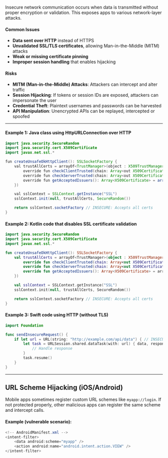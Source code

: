 Insecure network communication occurs when data is transmitted without proper encryption or validation. This exposes apps to various network-layer attacks.

#### Common Issues

- **Data sent over HTTP** instead of HTTPS
- **Unvalidated SSL/TLS certificates**, allowing Man-in-the-Middle (MITM) attacks
- **Weak or missing certificate pinning**
- **Improper session handling** that enables hijacking

#### Risks

- **MITM (Man-in-the-Middle) Attacks**: Attackers can intercept and alter traffic
- **Session Hijacking**: If tokens or session IDs are exposed, attackers can impersonate the user
- **Credential Theft**: Plaintext usernames and passwords can be harvested
- **API Manipulation**: Unencrypted APIs can be replayed, intercepted or spoofed

---

#### Example 1: Java class using HttpURLConnection over HTTP

```java
import java.security.SecureRandom
import java.security.cert.X509Certificate
import javax.net.ssl.*

fun createUnsafeOkHttpClient(): SSLSocketFactory {
    val trustAllCerts = arrayOf<TrustManager>(object : X509TrustManager {
        override fun checkClientTrusted(chain: Array<out X509Certificate>?, authType: String?) {}
        override fun checkServerTrusted(chain: Array<out X509Certificate>?, authType: String?) {}
        override fun getAcceptedIssuers(): Array<X509Certificate> = arrayOf()
    })

    val sslContext = SSLContext.getInstance("SSL")
    sslContext.init(null, trustAllCerts, SecureRandom())

    return sslContext.socketFactory // INSECURE: Accepts all certs
}
```


#### Example 2: Kotlin code that disables SSL certificate validation
```kotlin
import java.security.SecureRandom
import java.security.cert.X509Certificate
import javax.net.ssl.*

fun createUnsafeOkHttpClient(): SSLSocketFactory {
    val trustAllCerts = arrayOf<TrustManager>(object : X509TrustManager {
        override fun checkClientTrusted(chain: Array<out X509Certificate>?, authType: String?) {}
        override fun checkServerTrusted(chain: Array<out X509Certificate>?, authType: String?) {}
        override fun getAcceptedIssuers(): Array<X509Certificate> = arrayOf()
    })

    val sslContext = SSLContext.getInstance("SSL")
    sslContext.init(null, trustAllCerts, SecureRandom())

    return sslContext.socketFactory // INSECURE: Accepts all certs
}
```


#### Example 3: Swift code using HTTP (without TLS)
```swift
import Foundation

func sendInsecureRequest() {
    if let url = URL(string: "http://example.com/api/data") { // INSECURE: HTTP
        let task = URLSession.shared.dataTask(with: url) { data, response, error in
            // Handle response
        }
        task.resume()
    }
}
```


---

## URL Scheme Hijacking (iOS/Android)

Mobile apps sometimes register custom URL schemes like `myapp://login`. If not protected properly, other malicious apps can register the same scheme and intercept calls.

#### Example (vulnerable scenario):

```java
<!-- AndroidManifest.xml -->
<intent-filter>
    <data android:scheme="myapp" />
    <action android:name="android.intent.action.VIEW" />
</intent-filter>
```